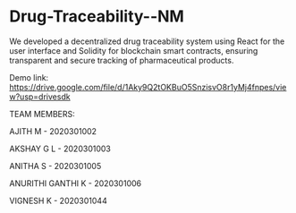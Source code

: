 # Drug-Traceability--NM

We developed a decentralized drug traceability system using React for the user interface and Solidity for blockchain smart contracts, ensuring transparent and secure tracking of pharmaceutical products.

Demo link: https://drive.google.com/file/d/1Aky9Q2tOKBuO5SnzisvO8r1yMj4fnpes/view?usp=drivesdk

TEAM MEMBERS:

AJITH M - 2020301002

AKSHAY G L - 2020301003

ANITHA S - 2020301005

ANURITHI GANTHI K - 2020301006

VIGNESH K - 2020301044
